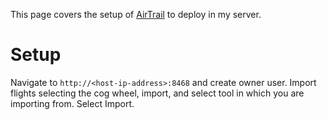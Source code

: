 This page covers the setup of [AirTrail](https://github.com/johanohly/AirTrail) to deploy in my server.

# Setup

Navigate to `http://<host-ip-address>:8468` and create owner user. Import flights selecting the cog wheel, import, and select tool in which you are importing from. Select Import.
